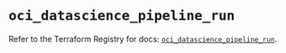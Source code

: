 # `oci_datascience_pipeline_run`

Refer to the Terraform Registry for docs: [`oci_datascience_pipeline_run`](https://registry.terraform.io/providers/oracle/oci/6.18.0/docs/resources/datascience_pipeline_run).
